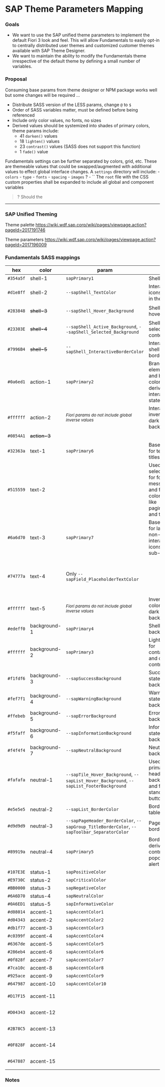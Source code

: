 # SAP Theme Parameters Mapping

### Goals
- We want to use the SAP unified theme parameters to implement the default Fiori 3 look and feel. This will allow Fundamentals to easily opt-in to centrally distributed user themes and customized customer themes available with SAP Theme Designer.
- We want to maintain the ability to modify the Fundamentals theme irrespective of the default theme by defining a small number of variables.

### Proposal


Consuming base params from theme designer or NPM package works well but some changes will be required ...
- Distribute SASS version of the LESS params, change `@` to `$`
- Order of SASS variables matter, must be defined before being referenced
- Include only color values, no fonts, no sizes
- Derived values should be systemized into shades of primary colors, theme params include:
	- 41 `darken()` values
	- 18 `lighten()` values
	- 23 `contrast()` values (SASS does not support this function)
	- 1 `fade()` value

Fundamentals settings can be further separated by colors, grid, etc. These are themeable values that could be swapped/augmented with additional values to effect global interface changes.
A `settings` directory will include:
	- `colors`
	- `type`
	- `fonts`
	- `spacing`
	- `images` ?
	- ``
The `root` file with the CSS custom properties shall be expanded to include all global and component variables
> ? Should the


-----


### SAP Unified Theming
Theme palette
https://wiki.wdf.sap.corp/wiki/pages/viewpage.action?pageId=2017191746

Theme parameters
https://wiki.wdf.sap.corp/wiki/pages/viewpage.action?pageId=2017196009

### Fundamentals SASS mappings
| hex| color | param | use | notes |
|-- |-- |-- | -- | -- |
| `#354a5f` | shell-1 | `sapPrimary1` | Shell header | ✅ |
| `#d1e8ff` | shell-2 | `--sapShell_TextColor` | Interactive icons or text in the shell | ✅  |
| `#283848` | <s>shell-3</s> | `--sapShell_Hover_Background` | Shell content hover  |  ❗️ **Should be a derived color** |
| `#23303E` | <s>shell-4</s> | `--sapShell_Active_Background`, `--sapShell_Selected_Background` | Shell selected content  |  ❗️ **Should be a derived color** |
| `#7996B4` | <s>shell-5</s> | `--sapShell_InteractiveBorderColor` | Interactive shell content border |  ❗️ **Should be a derived color** |
| `#0a6ed1` | action-1 | `sapPrimary2` | Branded elements and base color for derived interaction states | ✅  |
| `#ffffff` | action-2 | <small> *Fiori params do not include global inverse values* </small> | Interaction inverse for dark backgrounds | ✅  |
| `#0854A1` | <s>action-3</s> |  |  |  ❗️ **Not used in FD** |
| `#32363a` | text-1 | `sapPrimary6` | Base color for texts and titles  | ✅  |
| `#515559` | text-2 |   | Used in FD selectively for form messages and for text-colored links like pagination and tabs | ❗️ **No matching Fiori 3 param** |
| `#6a6d70` | text-3 | `sapPrimary7` | Base color for labels, non-interactive icons and sub-titles | ✅ |
| `#74777a` | text-4 | Only `--sapField_PlaceholderTextColor` |  | ❗️ **Not used in FD** — `::placeholder` uses adjusted-color `$fd-forms-color--placeholder` |
| `#ffffff` | text-5 | <small> *Fiori params do not include global inverse values* </small> | Inverse text color for dark backgrounds | ⚠️ Theme params do not include global inverse values |
| `#edeff0` | background-1 | `sapPrimary4` | Shell background | ✅  |
| `#ffffff` | background-2 | `sapPrimary3` | Light base for containers and derived controls | ✅ |
| `#f1fdf6` | background-3 | `--sapSuccessBackground` | Success state backgrounds | ⚠️ Theme param is derived |
| `#fef7f1` | background-4 | `--sapWarningBackground` | Warning state backgrounds | ⚠️ Theme param is derived |
| `#ffebeb` | background-5 | `--sapErrorBackground` | Error state backgrounds | ⚠️ Theme param is derived |
| `#f5faff` | background-6 | `--sapInformationBackground` | Information state backgrounds | ⚠️ Theme param is derived |
| `#f4f4f4` | background-7 | `--sapNeutralBackground` | Neutral state backgrounds | ⚠️ Theme param is derived |
| `#fafafa` | neutral-1 | `--sapTile_Hover_Background`, `--sapList_Hover_Background`, `--sapList_FooterBackground` | Used in FD primarily for header backgrounds and for standard button | |
| `#e5e5e5` | neutral-2 | `--sapList_BorderColor` | Borders for table, tree | |
| `#d9d9d9` | neutral-3 | `--sapPageHeader_BorderColor`, `--sapGroup_TitleBorderColor`, `--sapToolbar_SeparatorColor` | Page section borders | |
| `#89919a` | neutral-4 | `sapPrimary5` | Borders and derived controls, popover, alert  | ✅ |
| `#107E3E` | status-1 | `sapPositiveColor` |  | ✅|
| `#E9730C` | status-2 | `sapCriticalColor` |  | ✅|
| `#BB0000` | status-3 | `sapNegativeColor` |  | ✅|
| `#6A6D70` | status-4 | `sapNeutralColor` |  | ✅|
| `#0A6ED1` | status-5 | `sapInformativeColor` |  |✅ |
| `#d08014` | accent-1 | `sapAccentColor1` |  | ✅ |
| `#d04343` | accent-2 | `sapAccentColor2`|  |  ✅ |
| `#db1f77` | accent-3 | `sapAccentColor3` |  | ✅ |
| `#c0399f` | accent-4 | `sapAccentColor4` |  | ✅ |
| `#6367de` | accent-5 | `sapAccentColor5` |  | ✅ |
| `#286eb4` | accent-6 | `sapAccentColor6` |  | ✅ |
| `#0f828f` | accent-7 | `sapAccentColor7` |  | ✅ |
| `#7ca10c` | accent-8 | `sapAccentColor8` |  | ✅ |
| `#925ace` | accent-9 | `sapAccentColor9` |  | ✅ |
| `#647987` | accent-10 |`sapAccentColor10` | | ✅ |
| `#D17F15` | accent-11 |  |  | ❗️ **No matching Fiori 3 param** |
| `#D04343` | accent-12 |  |  |  ❗️ **No matching Fiori 3 param** |
| `#2B78C5` | accent-13 |  |  | ❗️ **No matching Fiori 3 param** |
| `#0F828F` | accent-14 |  |  | ❗️ **No matching Fiori 3 param** |
| `#647887` | accent-15 |  |  | ❗️ **No matching Fiori 3 param** |

### Notes
